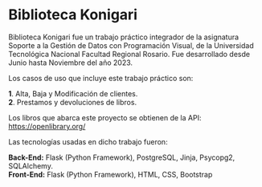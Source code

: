 # Biblioteca Konigari

Biblioteca Konigari fue un trabajo práctico integrador de la asignatura Soporte a la Gestión de Datos con Programación Visual, de la Universidad Tecnológica Nacional Facultad Regional Rosario. Fue desarrollado desde Junio hasta Noviembre del año 2023.  

Los casos de uso que incluye este trabajo práctico son:  

**1**. Alta, Baja y Modificación de clientes.    
**2**. Prestamos y devoluciones de libros.  

Los libros que abarca este proyecto se obtienen de la API: https://openlibrary.org/  

Las tecnologías usadas en dicho trabajo fueron:  

__Back-End:__ Flask (Python Framework), PostgreSQL, Jinja, Psycopg2, SQLAlchemy.  
__Front-End:__ Flask (Python Framework), HTML, CSS, Bootstrap
